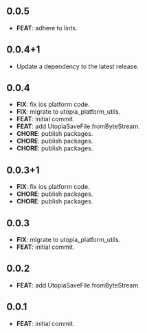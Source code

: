 ## 0.0.5

 - **FEAT**: adhere to lints.

## 0.0.4+1

 - Update a dependency to the latest release.

## 0.0.4

 - **FIX**: fix ios platform code.
 - **FIX**: migrate to utopia_platform_utils.
 - **FEAT**: initial commit.
 - **FEAT**: add UtopiaSaveFile.fromByteStream.
 - **CHORE**: publish packages.
 - **CHORE**: publish packages.
 - **CHORE**: publish packages.

## 0.0.3+1

 - **FIX**: fix ios platform code.
 - **CHORE**: publish packages.
 - **CHORE**: publish packages.

## 0.0.3

 - **FIX**: migrate to utopia_platform_utils.
 - **FEAT**: initial commit.

## 0.0.2

 - **FEAT**: add UtopiaSaveFile.fromByteStream.

## 0.0.1

 - **FEAT**: initial commit.

